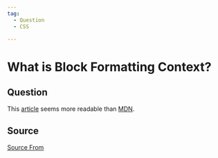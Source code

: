 ```yaml
---
tag:
  - Question
  - CSS

---
```

  
# What is Block Formatting Context?

## Question
This [article](https://www.smashingmagazine.com/2017/12/understanding-css-layout-block-formatting-context/) seems more readable than [MDN](https://developer.mozilla.org/en-US/docs/Web/Guide/CSS/Block_formatting_context).




##  Source
[Source From](https://bigfrontend.dev/question/what-is-block-formatting-context)

  